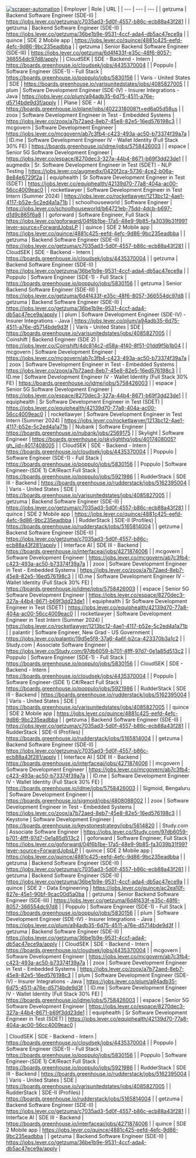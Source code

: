 [![scraper-automation](https://github.com/azad-ali786/Job_Openings/actions/workflows/scraper-automation.yml/badge.svg)](https://github.com/azad-ali786/Job_Openings/actions/workflows/scraper-automation.yml)
| Employer | Role | URL |
| --- | --- | --- |
| getzuma | Backend Software Engineer (SDE-II) | https://jobs.lever.co/getzuma/c7035ad3-5d0f-4557-b86c-ecb88a43f281 |
| getzuma | Backend Software Engineer (SDE-II) | https://jobs.lever.co/getzuma/36be1b9e-9531-4ccf-ada4-db5ac47ece9a |
| quince | SDE 2 Mobile app | https://jobs.lever.co/quince/4881c425-eefd-4efc-9d86-9bc235eadbba |
| getzuma | Senior Backend Software Engineer (SDE-III) | https://jobs.lever.co/getzuma/6d4f433f-e35c-48f6-8057-366554dc97d8/apply |
| CloudSEK | SDE - Backend - Intern | https://boards.greenhouse.io/cloudsek/jobs/4435370004 |
| Poppulo | Software Engineer (SDE-1) - Full Stack | https://boards.greenhouse.io/poppulo/jobs/5830156 |
| Varis - United States | SDE | https://boards.greenhouse.io/varisunitedstates/jobs/4085827005 |
| plum | Software Development Engineer (SDE-IV) - Insurer  Integrations - Java | https://jobs.lever.co/plum/a94adb35-6d75-4511-a76e-d5714bde9d3f/apply |
| Plane | SDE - AI | https://boards.greenhouse.io/plane/jobs/4022318008?t=ed6a05d58us |
| zoox | Software Development Engineer in Test - Embedded Systems | https://jobs.lever.co/zoox/a7b72aed-8eb7-45e8-82e5-16ed576198c3 |
| mcgovern | Software Development Engineer | https://jobs.lever.co/mcgovern/ab7c3fb4-c423-493a-ac50-b73374f39a7a |
| ID.me | Software Development Engineer IV - Wallet Identity (Full Stack 30% FE) | https://boards.greenhouse.io/idme/jobs/5758426003 |
| espace | Senior 5G Software Development Engineer | https://jobs.lever.co/espace/8270dec3-327a-44b4-8671-b69f3dd23de1 |
| augmedix | Sr. Software Development Engineer in Test (SDET) - NLP Testing | https://jobs.lever.co/augmedix/0420f2ca-5736-4ce2-b06a-8e84e6729f2a |
| equiphealth | Sr Software Development Engineer in Test (SDET) | https://jobs.lever.co/equiphealth/42139d70-77a8-404a-ac00-56cc4009eac0 |
| rocketlawyer | Software Development Engineer in Test Intern (Summer 2024) | https://jobs.lever.co/rocketlawyer/1213bc12-4ae1-4117-b52e-5c2ed4a1a71b |
| schoolhouseworld | Software Engineer | https://jobs.lever.co/schoolhouseworld/b64721eb-75dd-4dcb-b697-d1d9c865f6a8 |
| goforward | Software Engineer, Full Stack | https://jobs.lever.co/goforward/04f6b1be-17a5-48e9-9b85-fa3039b31f99?lever-source=ForwardJobsLP |
| quince | SDE 2 Mobile app | https://jobs.lever.co/quince/4881c425-eefd-4efc-9d86-9bc235eadbba |
| getzuma | Backend Software Engineer (SDE-II) | https://jobs.lever.co/getzuma/c7035ad3-5d0f-4557-b86c-ecb88a43f281 |
| CloudSEK | SDE - Backend - Intern | https://boards.greenhouse.io/cloudsek/jobs/4435370004 |
| getzuma | Backend Software Engineer (SDE-II) | https://jobs.lever.co/getzuma/36be1b9e-9531-4ccf-ada4-db5ac47ece9a |
| Poppulo | Software Engineer (SDE-1) - Full Stack | https://boards.greenhouse.io/poppulo/jobs/5830156 |
| getzuma | Senior Backend Software Engineer (SDE-III) | https://jobs.lever.co/getzuma/6d4f433f-e35c-48f6-8057-366554dc97d8 |
| getzuma | Backend Software Engineer (SDE-II) | https://jobs.lever.co/getzuma/36be1b9e-9531-4ccf-ada4-db5ac47ece9a/apply |
| plum | Software Development Engineer (SDE-IV) - Insurer  Integrations - Java | https://jobs.lever.co/plum/a94adb35-6d75-4511-a76e-d5714bde9d3f |
| Varis - United States | SDE | https://boards.greenhouse.io/varisunitedstates/jobs/4085827005 |
| Coinshift | Backend Engineer (SDE 2) | https://jobs.lever.co/Coinshift/4dc814c2-d58a-4f40-8f51-01dd9f5b1b04 |
| mcgovern | Software Development Engineer | https://jobs.lever.co/mcgovern/ab7c3fb4-c423-493a-ac50-b73374f39a7a |
| zoox | Software Development Engineer in Test - Embedded Systems | https://jobs.lever.co/zoox/a7b72aed-8eb7-45e8-82e5-16ed576198c3 |
| ID.me | Software Development Engineer IV - Wallet Identity (Full Stack 30% FE) | https://boards.greenhouse.io/idme/jobs/5758426003 |
| espace | Senior 5G Software Development Engineer | https://jobs.lever.co/espace/8270dec3-327a-44b4-8671-b69f3dd23de1 |
| equiphealth | Sr Software Development Engineer in Test (SDET) | https://jobs.lever.co/equiphealth/42139d70-77a8-404a-ac00-56cc4009eac0 |
| rocketlawyer | Software Development Engineer in Test Intern (Summer 2024) | https://jobs.lever.co/rocketlawyer/1213bc12-4ae1-4117-b52e-5c2ed4a1a71b |
| Nubank | Software Engineer | https://boards.greenhouse.io/nubank/jobs/2569175 |
| Skylight | Software Engineer | https://boards.greenhouse.io/skylighthq/jobs/4017408005?gh_jid=4017408005 |
| CloudSEK | SDE - Backend - Intern | https://boards.greenhouse.io/cloudsek/jobs/4435370004 |
| Poppulo | Software Engineer (SDE-1) - Full Stack | https://boards.greenhouse.io/poppulo/jobs/5830156 |
| Poppulo | Software Engineer-(SDE 1) C#/React Full Stack | https://boards.greenhouse.io/poppulo/jobs/5921986 |
| RudderStack | SDE III - Backend | https://boards.greenhouse.io/rudderstack/jobs/5162395004 |
| Varis - United States | SDE | https://boards.greenhouse.io/varisunitedstates/jobs/4085827005 |
| getzuma | Backend Software Engineer (SDE-II) | https://jobs.lever.co/getzuma/c7035ad3-5d0f-4557-b86c-ecb88a43f281 |
| quince | SDE 2 Mobile app | https://jobs.lever.co/quince/4881c425-eefd-4efc-9d86-9bc235eadbba |
| RudderStack | SDE-II (Profiles) | https://boards.greenhouse.io/rudderstack/jobs/5165814004 |
| getzuma | Backend Software Engineer (SDE-II) | https://jobs.lever.co/getzuma/c7035ad3-5d0f-4557-b86c-ecb88a43f281/apply |
| Interface AI | SDE III - Backend | https://boards.greenhouse.io/interfaceai/jobs/4271874006 |
| mcgovern | Software Development Engineer | https://jobs.lever.co/mcgovern/ab7c3fb4-c423-493a-ac50-b73374f39a7a |
| zoox | Software Development Engineer in Test - Embedded Systems | https://jobs.lever.co/zoox/a7b72aed-8eb7-45e8-82e5-16ed576198c3 |
| ID.me | Software Development Engineer IV - Wallet Identity (Full Stack 30% FE) | https://boards.greenhouse.io/idme/jobs/5758426003 |
| espace | Senior 5G Software Development Engineer | https://jobs.lever.co/espace/8270dec3-327a-44b4-8671-b69f3dd23de1 |
| equiphealth | Sr Software Development Engineer in Test (SDET) | https://jobs.lever.co/equiphealth/42139d70-77a8-404a-ac00-56cc4009eac0 |
| rocketlawyer | Software Development Engineer in Test Intern (Summer 2024) | https://jobs.lever.co/rocketlawyer/1213bc12-4ae1-4117-b52e-5c2ed4a1a71b |
| palantir | Software Engineer, New Grad - US Government | https://jobs.lever.co/palantir/19d5e5f8-37a6-4a6f-b2ca-423370b3a1c2 |
| Study.com | Associate Software Engineer | https://jobs.lever.co/Study.com/97db6059-b701-4fff-97d7-0e1a85d513c2 |
| Poppulo | Software Engineer (SDE-1) - Full Stack | https://boards.greenhouse.io/poppulo/jobs/5830156 |
| CloudSEK | SDE - Backend - Intern | https://boards.greenhouse.io/cloudsek/jobs/4435370004 |
| Poppulo | Software Engineer-(SDE 1) C#/React Full Stack | https://boards.greenhouse.io/poppulo/jobs/5921986 |
| RudderStack | SDE III - Backend | https://boards.greenhouse.io/rudderstack/jobs/5162395004 |
| Varis - United States | SDE | https://boards.greenhouse.io/varisunitedstates/jobs/4085827005 |
| quince | SDE 2 Mobile app | https://jobs.lever.co/quince/4881c425-eefd-4efc-9d86-9bc235eadbba |
| getzuma | Backend Software Engineer (SDE-II) | https://jobs.lever.co/getzuma/c7035ad3-5d0f-4557-b86c-ecb88a43f281 |
| RudderStack | SDE-II (Profiles) | https://boards.greenhouse.io/rudderstack/jobs/5165814004 |
| getzuma | Backend Software Engineer (SDE-II) | https://jobs.lever.co/getzuma/c7035ad3-5d0f-4557-b86c-ecb88a43f281/apply |
| Interface AI | SDE III - Backend | https://boards.greenhouse.io/interfaceai/jobs/4271874006 |
| mcgovern | Software Development Engineer | https://jobs.lever.co/mcgovern/ab7c3fb4-c423-493a-ac50-b73374f39a7a |
| ID.me | Software Development Engineer IV - Wallet Identity (Full Stack 30% FE) | https://boards.greenhouse.io/idme/jobs/5758426003 |
| Sigmoid, Bengaluru | Software Development Engineer I | https://boards.greenhouse.io/sigmoid/jobs/4808088002 |
| zoox | Software Development Engineer in Test - Embedded Systems | https://jobs.lever.co/zoox/a7b72aed-8eb7-45e8-82e5-16ed576198c3 |
| Keystone | Software Development Engineer | https://boards.greenhouse.io/keystonestrategy/jobs/5614820 |
| Study.com | Associate Software Engineer | https://jobs.lever.co/Study.com/97db6059-b701-4fff-97d7-0e1a85d513c2 |
| goforward | Software Engineer, Full Stack | https://jobs.lever.co/goforward/04f6b1be-17a5-48e9-9b85-fa3039b31f99?lever-source=ForwardJobsLP |
| quince | SDE 2 Mobile app | https://jobs.lever.co/quince/4881c425-eefd-4efc-9d86-9bc235eadbba |
| getzuma | Backend Software Engineer (SDE-II) | https://jobs.lever.co/getzuma/c7035ad3-5d0f-4557-b86c-ecb88a43f281 |
| getzuma | Backend Software Engineer (SDE-II) | https://jobs.lever.co/getzuma/36be1b9e-9531-4ccf-ada4-db5ac47ece9a |
| quince | SDE 2 - Data Engineering | https://jobs.lever.co/quince/ac2ea10f-827e-45e1-90bf-9cac00d5a0ba |
| getzuma | Senior Backend Software Engineer (SDE-III) | https://jobs.lever.co/getzuma/6d4f433f-e35c-48f6-8057-366554dc97d8 |
| Poppulo | Software Engineer (SDE-1) - Full Stack | https://boards.greenhouse.io/poppulo/jobs/5830156 |
| plum | Software Development Engineer (SDE-IV) - Insurer  Integrations - Java | https://jobs.lever.co/plum/a94adb35-6d75-4511-a76e-d5714bde9d3f |
| getzuma | Backend Software Engineer (SDE-II) | https://jobs.lever.co/getzuma/36be1b9e-9531-4ccf-ada4-db5ac47ece9a/apply |
| CloudSEK | SDE - Backend - Intern | https://boards.greenhouse.io/cloudsek/jobs/4435370004 |
| mcgovern | Software Development Engineer | https://jobs.lever.co/mcgovern/ab7c3fb4-c423-493a-ac50-b73374f39a7a |
| zoox | Software Development Engineer in Test - Embedded Systems | https://jobs.lever.co/zoox/a7b72aed-8eb7-45e8-82e5-16ed576198c3 |
| plum | Software Development Engineer (SDE-IV) - Insurer  Integrations - Java | https://jobs.lever.co/plum/a94adb35-6d75-4511-a76e-d5714bde9d3f |
| ID.me | Software Development Engineer IV - Wallet Identity (Full Stack 30% FE) | https://boards.greenhouse.io/idme/jobs/5758426003 |
| espace | Senior 5G Software Development Engineer | https://jobs.lever.co/espace/8270dec3-327a-44b4-8671-b69f3dd23de1 |
| equiphealth | Sr Software Development Engineer in Test (SDET) | https://jobs.lever.co/equiphealth/42139d70-77a8-404a-ac00-56cc4009eac0 |

| CloudSEK | SDE - Backend - Intern | https://boards.greenhouse.io/cloudsek/jobs/4435370004 |
| Poppulo | Software Engineer (SDE-1) - Full Stack | https://boards.greenhouse.io/poppulo/jobs/5830156 |
| Poppulo | Software Engineer-(SDE 1) C#/React Full Stack | https://boards.greenhouse.io/poppulo/jobs/5921986 |
| RudderStack | SDE III - Backend | https://boards.greenhouse.io/rudderstack/jobs/5162395004 |
| Varis - United States | SDE | https://boards.greenhouse.io/varisunitedstates/jobs/4085827005 |
| RudderStack | SDE-II (Profiles) | https://boards.greenhouse.io/rudderstack/jobs/5165814004 |
| getzuma | Backend Software Engineer (SDE-II) | https://jobs.lever.co/getzuma/c7035ad3-5d0f-4557-b86c-ecb88a43f281 |
| Interface AI | SDE III - Backend | https://boards.greenhouse.io/interfaceai/jobs/4271874006 |
| quince | SDE 2 Mobile app | https://jobs.lever.co/quince/4881c425-eefd-4efc-9d86-9bc235eadbba |
| getzuma | Backend Software Engineer (SDE-II) | https://jobs.lever.co/getzuma/36be1b9e-9531-4ccf-ada4-db5ac47ece9a/apply |